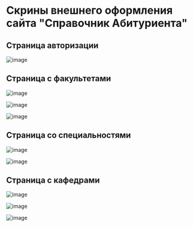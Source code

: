 <h1>Скрины внешнего оформления сайта "Справочник Абитуриента" </h1>
<h2>Страница авторизации</h2>

![image](https://user-images.githubusercontent.com/108588991/232318400-5e1d98b6-1a33-457f-8b53-bc3964810257.png)

<h2>Страница с факультетами</h2>

![image](https://user-images.githubusercontent.com/108588991/232318562-43a8f659-23cf-4b33-9226-e70d8d495e8a.png)

![image](https://user-images.githubusercontent.com/108588991/232318691-e7281893-c92a-4807-8531-d4293199b864.png)

![image](https://user-images.githubusercontent.com/108588991/232318751-aaa9d01d-f546-4955-9a3c-07c94975accf.png)

<h2>Страница со специальностями</h2>

![image](https://user-images.githubusercontent.com/108588991/232318776-9ba78fb7-60b5-4b35-b5cf-fb834cb1c9ea.png)

![image](https://user-images.githubusercontent.com/108588991/232318804-76c3bb82-822e-41bd-ad35-9c8224468b71.png)

<h2>Страница с кафедрами</h2>

![image](https://user-images.githubusercontent.com/108588991/232318834-4d5d4b23-0dec-44e0-8583-b50dfd29361c.png)

![image](https://user-images.githubusercontent.com/108588991/232318858-309506e3-6d61-4055-a4c9-a1f1a459c486.png)

![image](https://user-images.githubusercontent.com/108588991/232318886-e33732ef-1fb4-4275-a904-8cbf5d0cd036.png)

